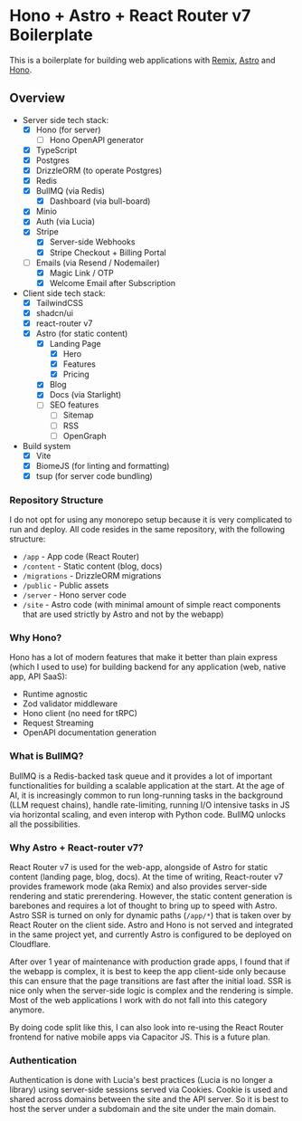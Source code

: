 # Hono + Astro + React Router v7 Boilerplate

This is a boilerplate for building web applications with [Remix](https://remix.run), [Astro](https://astro.build) and [Hono](https://hono.dev).

## Overview

- Server side tech stack:
  - [x] Hono (for server)
    - [ ] Hono OpenAPI generator
  - [x] TypeScript
  - [x] Postgres
  - [x] DrizzleORM (to operate Postgres)
  - [x] Redis
  - [x] BullMQ (via Redis)
    - [x] Dashboard (via bull-board)
  - [x] Minio
  - [x] Auth (via Lucia)
  - [x] Stripe
    - [x] Server-side Webhooks
    - [x] Stripe Checkout + Billing Portal
  - [ ] Emails (via Resend / Nodemailer)
    - [x] Magic Link / OTP
    - [x] Welcome Email after Subscription
- Client side tech stack:
  - [x] TailwindCSS
  - [x] shadcn/ui
  - [x] react-router v7
  - [x] Astro (for static content)
    - [x] Landing Page
      - [x] Hero
      - [x] Features
      - [x] Pricing
    - [x] Blog
    - [x] Docs (via Starlight)
    - [ ] SEO features
      - [ ] Sitemap
      - [ ] RSS
      - [ ] OpenGraph
- Build system
  - [x] Vite
  - [x] BiomeJS (for linting and formatting)
  - [x] tsup (for server code bundling)

### Repository Structure

I do not opt for using any monorepo setup because it is very complicated to run and deploy. All code resides in the same repository, with the following structure:

- `/app` - App code (React Router)
- `/content` - Static content (blog, docs)
- `/migrations` - DrizzleORM migrations
- `/public` - Public assets
- `/server` - Hono server code
- `/site` - Astro code (with minimal amount of simple react components that are used strictly by Astro and not by the webapp)

### Why Hono?

Hono has a lot of modern features that make it better than plain express (which I used to use) for building backend for any application (web, native app, API SaaS):

- Runtime agnostic
- Zod validator middleware
- Hono client (no need for tRPC)
- Request Streaming
- OpenAPI documentation generation


### What is BullMQ?

BullMQ is a Redis-backed task queue and it provides a lot of important functionalities for building a scalable application at the start. At the age of AI, it is increasingly common to run long-running tasks in the background (LLM request chains), handle rate-limiting, running I/O intensive tasks in JS via horizontal scaling, and even interop with Python code. BullMQ unlocks all the possibilities.

### Why Astro + React-router v7?

React Router v7 is used for the web-app, alongside of Astro for static content (landing page, blog, docs). At the time of writing, React-router v7 provides framework mode (aka Remix) and also provides server-side rendering and static prerendering. However, the static content generation is barebones and requires a lot of thought to bring up to speed with Astro. Astro SSR is turned on only for dynamic paths (`/app/*`) that is taken over by React Router on the client side. Astro and Hono is not served and integrated in the same project yet, and currently Astro is configured to be deployed on Cloudflare.

After over 1 year of maintenance with production grade apps, I found that if the webapp is complex, it is best to keep the app client-side only because this can ensure that the page transitions are fast after the initial load. SSR is nice only when the server-side logic is complex and the rendering is simple. Most of the web applications I work with do not fall into this category anymore.

By doing code split like this, I can also look into re-using the React Router frontend for native mobile apps via Capacitor JS. This is a future plan.

### Authentication

Authentication is done with Lucia's best practices (Lucia is no longer a library) using server-side sessions served via Cookies. Cookie is used and shared across domains between the site and the API server. So it is best to host the server under a subdomain and the site under the main domain.
